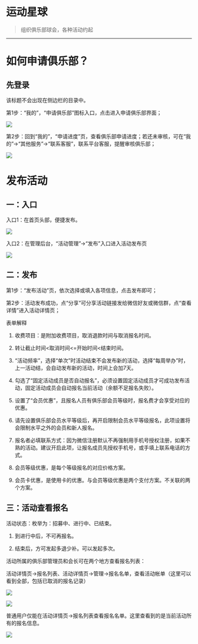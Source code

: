 # 运动星球

> 组织俱乐部球会，各种活动约起

***

# 如何申请俱乐部？

## 先登录 <!-- {docsify-ignore} -->

该标题不会出现在侧边栏的目录中。

第1步：“我的”，“申请俱乐部”图标入口，点击进入申请俱乐部界面；


![](https://photo.lhyd.com/c27fcfb3-bc9b-440e-aff2-1f42c36ab0711688628681085.jpeg "")

第2步：回到“我的”，“申请进度”页，查看俱乐部申请进度；若还未审核，可在“我的”→“其他服务”→“联系客服”，联系平台客服，提醒审核俱乐部；

![](https://photo.lhyd.com/01c4dc35-1e96-464d-acea-109bdc42cebd1688628692890.jpeg "")

# 发布活动
## 一：入口

入口1：在首页头部，便捷发布。

![](https://tcs.teambition.net/storage/312v0c371471889a057109b6dc8edf992a5a?Signature=eyJhbGciOiJIUzI1NiIsInR5cCI6IkpXVCJ9.eyJBcHBJRCI6IjU5Mzc3MGZmODM5NjMyMDAyZTAzNThmMSIsIl9hcHBJZCI6IjU5Mzc3MGZmODM5NjMyMDAyZTAzNThmMSIsIl9vcmdhbml6YXRpb25JZCI6IiIsImV4cCI6MTY4OTIzOTY3MSwiaWF0IjoxNjg4NjM0ODcxLCJyZXNvdXJjZSI6Ii9zdG9yYWdlLzMxMnYwYzM3MTQ3MTg4OWEwNTcxMDliNmRjOGVkZjk5MmE1YSJ9.-bn-gti-h2hz08EMsU5GiOVipBM7DL_f76gFEoht2LA&download=image.png "")



入口2：在管理后台，“活动管理”→“发布”入口进入活动发布页

![](https://tcs.teambition.net/storage/312v5edfffc8c5f3c04fb5c41e7e4bd4717e?Signature=eyJhbGciOiJIUzI1NiIsInR5cCI6IkpXVCJ9.eyJBcHBJRCI6IjU5Mzc3MGZmODM5NjMyMDAyZTAzNThmMSIsIl9hcHBJZCI6IjU5Mzc3MGZmODM5NjMyMDAyZTAzNThmMSIsIl9vcmdhbml6YXRpb25JZCI6IiIsImV4cCI6MTY4OTIzOTY3MSwiaWF0IjoxNjg4NjM0ODcxLCJyZXNvdXJjZSI6Ii9zdG9yYWdlLzMxMnY1ZWRmZmZjOGM1ZjNjMDRmYjVjNDFlN2U0YmQ0NzE3ZSJ9.QI43-J7L3W254ktkrgC5Plkinh0cqmrAfcw-BKdQ-BQ&download=image.png "")



## 二：发布

第1步：“发布活动”页，依次选择或填入各项信息，点击发布即可；

第2步：活动发布成功，点“分享”可分享活动链接发给微信好友或微信群，点“查看详情”进入活动详情页；



表单解释

1. 收费项目：是附加收费项目，取消退款时间与取消报名时间。

1. 转让截止时间<取消时间<=开始时间<结束时间。

1. “活动频率”，选择“单次”时活动结束不会发布新的活动，选择“每周举办”时，上一活动结，会自动发布新的活动，时间上会加7天。

1. 勾选了“固定活动成员是否自动报名”，必须设置固定活动成员才可成功发布活动，固定活动成员会自动报名当前活动（余额不足报名失败）。

1. 设置了“会员优惠”，且报名人员有俱乐部会员等级时，报名费才会享受对应的优惠。

1. 请先设置俱乐部会员水平等级后，再开启限制会员水平等级报名，此项设置将会限制水平之外的会员和新人报名。

1. 报名者必填联系方式：因为微信注册默认不再强制用手机号授权注册，如果不熟的活动。建议开启此项，让报名成员先授权手机号，或手填上联系电话的方式。

1. 会员等级优惠，是每个等级报名的对应价格方案。

1. 会员卡优惠，是使用卡的优惠。与会员等级优惠是两个支付方案。不关联的两个方案。



## 三：活动查看报名

活动状态：枚举为：招募中、进行中、已结束。

1. 到进行中后，不可再报名。

1. 结束后，方可发起多退少补。可以发起多次。



活动所属的俱乐部管理员和会长可在两个地方查看报名列表：

活动详情页→报名列表、活动详情页→管理→报名名单，查看活动帐单（这里可以看到全部，包括已取消的报名记录）

![](https://tcs.teambition.net/storage/312v12b262a728c0641d9a2358ed3f4ca592?Signature=eyJhbGciOiJIUzI1NiIsInR5cCI6IkpXVCJ9.eyJBcHBJRCI6IjU5Mzc3MGZmODM5NjMyMDAyZTAzNThmMSIsIl9hcHBJZCI6IjU5Mzc3MGZmODM5NjMyMDAyZTAzNThmMSIsIl9vcmdhbml6YXRpb25JZCI6IiIsImV4cCI6MTY4OTIzOTY3MSwiaWF0IjoxNjg4NjM0ODcxLCJyZXNvdXJjZSI6Ii9zdG9yYWdlLzMxMnYxMmIyNjJhNzI4YzA2NDFkOWEyMzU4ZWQzZjRjYTU5MiJ9.OIEkTM9KZQFTgaIqreRI4LgG3dk7nPn39FMZdIZvjJw&download=image.png "")

![](https://tcs.teambition.net/storage/312va45f391adcfc927859bb3f8022ec6ebd?Signature=eyJhbGciOiJIUzI1NiIsInR5cCI6IkpXVCJ9.eyJBcHBJRCI6IjU5Mzc3MGZmODM5NjMyMDAyZTAzNThmMSIsIl9hcHBJZCI6IjU5Mzc3MGZmODM5NjMyMDAyZTAzNThmMSIsIl9vcmdhbml6YXRpb25JZCI6IiIsImV4cCI6MTY4OTIzOTY3MSwiaWF0IjoxNjg4NjM0ODcxLCJyZXNvdXJjZSI6Ii9zdG9yYWdlLzMxMnZhNDVmMzkxYWRjZmM5Mjc4NTliYjNmODAyMmVjNmViZCJ9.zo7QrVkzd6g2YUtEC5i4JtSJ8_UUXlPjVXIKt8ebZeE&download=image.png "")

普通用户仅能在活动详情页→报名列表查看报名名单。这里查看到的是当前活动所有的报名信息。

![](https://tcs.teambition.net/storage/312v83242add50a3d65fc2f285ae90b436e9?Signature=eyJhbGciOiJIUzI1NiIsInR5cCI6IkpXVCJ9.eyJBcHBJRCI6IjU5Mzc3MGZmODM5NjMyMDAyZTAzNThmMSIsIl9hcHBJZCI6IjU5Mzc3MGZmODM5NjMyMDAyZTAzNThmMSIsIl9vcmdhbml6YXRpb25JZCI6IiIsImV4cCI6MTY4OTIzOTY3MSwiaWF0IjoxNjg4NjM0ODcxLCJyZXNvdXJjZSI6Ii9zdG9yYWdlLzMxMnY4MzI0MmFkZDUwYTNkNjVmYzJmMjg1YWU5MGI0MzZlOSJ9.fK5gpqA9jVKA6523Uq04-KzTvI5j4Bs5ZQvzAbhDGvw&download=image.png "")

